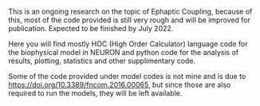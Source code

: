 This is an ongoing research on the topic of Ephaptic Coupling, because of this, most of the code provided is still very rough and will be improved for publication. Expected to be finished by July 2022.

Here you will find mostly HOC (High Order Calculator) language code for the biophysical model in NEURON and python code for the analysis of results, plotting, statistics and other supplimentary code.

Some of the code provided under model codes is not mine and is due to https://doi.org/10.3389/fncom.2016.00065, but since those are also required to run the models, they will be left available.
